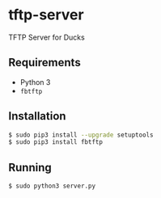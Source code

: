 # tftp-server
TFTP Server for Ducks

## Requirements

* Python 3
* `fbtftp`

## Installation

```bash
$ sudo pip3 install --upgrade setuptools
$ sudo pip3 install fbtftp
```

## Running

```bash
$ sudo python3 server.py
```

